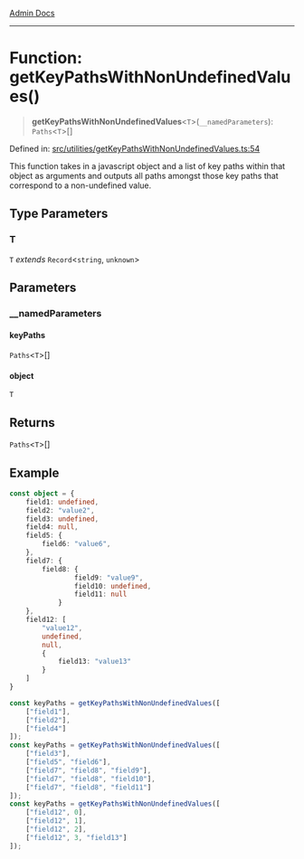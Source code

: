 [Admin Docs](/)

***

# Function: getKeyPathsWithNonUndefinedValues()

> **getKeyPathsWithNonUndefinedValues**\<`T`\>(`__namedParameters`): `Paths`\<`T`\>[]

Defined in: [src/utilities/getKeyPathsWithNonUndefinedValues.ts:54](https://github.com/PurnenduMIshra129th/talawa-api/blob/4d9be178e903c8bd2778a802379c92eee9a2afdf/src/utilities/getKeyPathsWithNonUndefinedValues.ts#L54)

This function takes in a javascript object and a list of key paths within that object as arguments and outputs all paths amongst those key paths that correspond to a non-undefined value.

## Type Parameters

### T

`T` *extends* `Record`\<`string`, `unknown`\>

## Parameters

### \_\_namedParameters

#### keyPaths

`Paths`\<`T`\>[]

#### object

`T`

## Returns

`Paths`\<`T`\>[]

## Example

```ts
const object = {
	field1: undefined,
	field2: "value2",
	field3: undefined,
	field4: null,
	field5: {
		field6: "value6",
	},
	field7: {
		field8: {
				field9: "value9",
				field10: undefined,
				field11: null
			}
	},
	field12: [
		"value12",
		undefined,
		null,
		{
			field13: "value13"
		}
	]
}

const keyPaths = getKeyPathsWithNonUndefinedValues([
	["field1"],
	["field2"],
	["field4"]
]);
const keyPaths = getKeyPathsWithNonUndefinedValues([
	["field3"],
	["field5", "field6"],
	["field7", "field8", "field9"],
	["field7", "field8", "field10"],
	["field7", "field8", "field11"]
]);
const keyPaths = getKeyPathsWithNonUndefinedValues([
	["field12", 0],
	["field12", 1],
	["field12", 2],
	["field12", 3, "field13"]
]);
```
